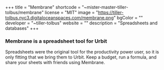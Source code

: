+++
title = "Membrane"
shortcode = "~mister-master-tiller-tolbus/membrane"
license = "MIT"
image = "https://tiller-tolbus.nyc3.digitaloceanspaces.com/membrane.png"
bgColor = ""
developer = "~tiller-tolbus"
website = ""
description = "Spreadsheets and databases"
+++

### Membrane is a spreadsheet tool for Urbit

Spreadsheets were the original tool for the productivity power user, so it is only fitting that we bring them to Urbit. Keep a budget, run a formula, and share your sheets with friends using Membrane.